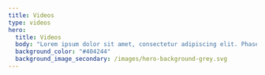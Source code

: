 ```yaml
---
title: Videos
type: videos
hero:
  title: Videos
  body: "Lorem ipsum dolor sit amet, consectetur adipiscing elit. Phasellus tempor magna a tincidunt facilisis. Sed id pulvinar tellus. Nulla et massa lacus."
  background_color: "#404244"
  background_image_secondary: /images/hero-background-grey.svg
---
```


